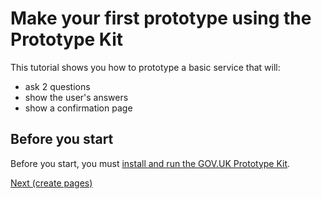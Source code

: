 # Make your first prototype using the Prototype Kit
This tutorial shows you how to prototype a basic service that will:

- ask 2 questions
- show the user's answers
- show a confirmation page

## Before you start
Before you start, you must [install and run the GOV.UK Prototype Kit](https://govuk-prototype-kit.herokuapp.com/docs/install/introduction).

<a href="create-pages" class="button">Next (create pages)</a>
